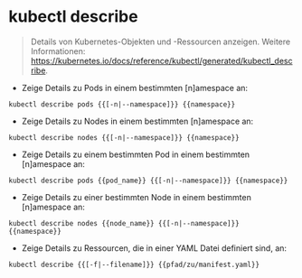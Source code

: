 # kubectl describe

> Details von Kubernetes-Objekten und -Ressourcen anzeigen.
> Weitere Informationen: <https://kubernetes.io/docs/reference/kubectl/generated/kubectl_describe>.

- Zeige Details zu Pods in einem bestimmten [n]amespace an:

`kubectl describe pods {{[-n|--namespace]}} {{namespace}}`

- Zeige Details zu Nodes in einem bestimmten [n]amespace an:

`kubectl describe nodes {{[-n|--namespace]}} {{namespace}}`

- Zeige Details zu einem bestimmten Pod in einem bestimmten [n]amespace an:

`kubectl describe pods {{pod_name}} {{[-n|--namespace]}} {{namespace}}`

- Zeige Details zu einer bestimmten Node in einem bestimmten [n]amespace an:

`kubectl describe nodes {{node_name}} {{[-n|--namespace]}} {{namespace}}`

- Zeige Details zu Ressourcen, die in einer YAML Datei definiert sind, an:

`kubectl describe {{[-f|--filename]}} {{pfad/zu/manifest.yaml}}`
